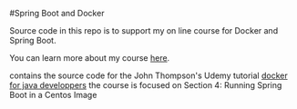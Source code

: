#Spring Boot and Docker

Source code in this repo is to support my on line course for Docker and Spring Boot. 

You can learn more about my course [here](http://courses.springframework.guru).

contains the source code for the John Thompson's Udemy tutorial [docker for java developpers](https://www.udemy.com/course/docker-for-java-developers/)
the course is focused on Section 4: Running Spring Boot in a Centos Image
